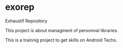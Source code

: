 # exorep
Exhaustif Repository

This project is about managment of personnal libraries.

This is a trainnig project to get skills on Android Techs.

